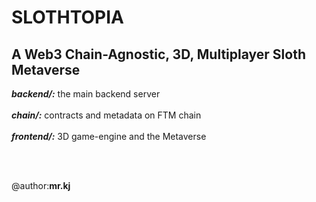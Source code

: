 
# SLOTHTOPIA

## A Web3 Chain-Agnostic, 3D, Multiplayer Sloth Metaverse 


___backend/:___ the main backend server<br />
<br />
___chain/:___ contracts and metadata on FTM chain <br />
<br />
___frontend/:___ 3D game-engine and the Metaverse <br />
<br />

<br />

@author:**mr.kj**



